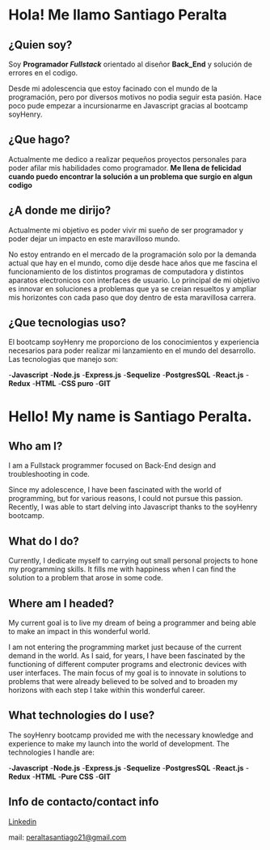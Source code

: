 # Hola! Me llamo Santiago Peralta

## ¿Quien soy?
Soy **Programador _Fullstack_** orientado al diseñor **Back_End** y solución de errores en el codigo.

Desde mi adolescencia que estoy facinado con el mundo de la programación, pero por diversos motivos no podia seguir esta pasión. Hace poco pude empezar a incursionarme en Javascript gracias al bootcamp soyHenry.

## ¿Que hago?
Actualmente me dedico a realizar pequeños proyectos personales para poder afilar mis habilidades como programador. **Me llena de felicidad cuando puedo encontrar la solución a un problema que surgio en algun codigo**

## ¿A donde me dirijo?
Actualmente mi objetivo es poder vivir mi sueño de ser programador y poder dejar un impacto en este maravilloso mundo.

No estoy entrando en el mercado de la programación solo por la demanda actual que hay en el mundo, como dije desde hace años que me fascina el funcionamiento de los distintos programas de computadora y distintos aparatos electronicos con interfaces de usuario. Lo principal de mi objetivo es innovar en soluciones a problemas que ya se creian resueltos y ampliar mis horizontes con cada paso que doy dentro de esta maravillosa carrera.

## ¿Que tecnologias uso?
El bootcamp soyHenry me proporciono de los conocimientos y experiencia necesarios para poder realizar mi lanzamiento en el mundo del desarrollo.
Las tecnologias que manejo son:

-**Javascript**
-**Node.js**
-**Express.js**
-**Sequelize**
-**PostgresSQL**
-**React.js**
-**Redux**
-**HTML**
-**CSS puro**
-**GIT**

# Hello! My name is Santiago Peralta.

## Who am I?
I am a Fullstack programmer focused on Back-End design and troubleshooting in code.

Since my adolescence, I have been fascinated with the world of programming, but for various reasons, I could not pursue this passion. Recently, I was able to start delving into Javascript thanks to the soyHenry bootcamp.

## What do I do?
Currently, I dedicate myself to carrying out small personal projects to hone my programming skills. It fills me with happiness when I can find the solution to a problem that arose in some code.

## Where am I headed?
My current goal is to live my dream of being a programmer and being able to make an impact in this wonderful world.

I am not entering the programming market just because of the current demand in the world. As I said, for years, I have been fascinated by the functioning of different computer programs and electronic devices with user interfaces. The main focus of my goal is to innovate in solutions to problems that were already believed to be solved and to broaden my horizons with each step I take within this wonderful career.

## What technologies do I use?
The soyHenry bootcamp provided me with the necessary knowledge and experience to make my launch into the world of development. The technologies I handle are:

-**Javascript**
-**Node.js**
-**Express.js**
-**Sequelize**
-**PostgresSQL**
-**React.js**
-**Redux**
-**HTML**
-**Pure CSS**
-**GIT**

## Info de contacto/contact info

[Linkedin](https://www.linkedin.com/in/santiago-peralta-1961b8258/)

mail: peraltasantiago21@gmail.com
